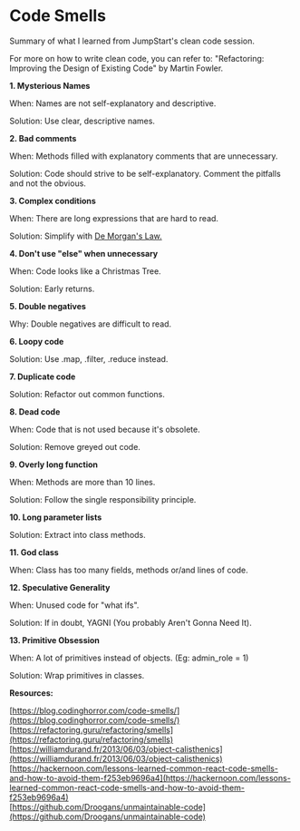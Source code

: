 # Code Smells

Summary of what I learned from JumpStart's clean code session.

For more on how to write clean code, you can refer to: "Refactoring: Improving the Design of Existing Code" by Martin Fowler.  
  
**1. Mysterious Names**

When: Names are not self-explanatory and descriptive.

Solution: Use clear, descriptive names.

**2. Bad comments**

When: Methods filled with explanatory comments that are unnecessary.

Solution: Code should strive to be self-explanatory. Comment the pitfalls and not the obvious.

**3. Complex conditions**

When: There are long expressions that are hard to read.

Solution: Simplify with [De Morgan's Law.](https://erikmhsiao.github.io/de-morgans-laws/)

**4. Don't use "else" when unnecessary**

When: Code looks like a Christmas Tree.

Solution: Early returns.

**5. Double negatives**

Why: Double negatives are difficult to read.

**6. Loopy code**

Solution: Use .map, .filter, .reduce instead.

**7. Duplicate code**

Solution: Refactor out common functions.

**8. Dead code**

When: Code that is not used because it's obsolete.

Solution: Remove greyed out code.

**9. Overly long function**

When: Methods are more than 10 lines.

Solution: Follow the single responsibility principle.

**10. Long parameter lists**

Solution: Extract into class methods.

**11. God class**

When: Class has too many fields, methods or/and lines of code.

**12. Speculative Generality**

When: Unused code for "what ifs".

Solution: If in doubt, YAGNI \(You probably Aren't Gonna Need It\).

**13. Primitive Obsession**

When: A lot of primitives instead of objects. \(Eg: admin\_role = 1\)

Solution: Wrap primitives in classes.

**Resources:**

[https://blog.codinghorror.com/code-smells/](https://blog.codinghorror.com/code-smells/)  
[https://refactoring.guru/refactoring/smells](https://refactoring.guru/refactoring/smells)  
[https://williamdurand.fr/2013/06/03/object-calisthenics](https://williamdurand.fr/2013/06/03/object-calisthenics)  
[https://hackernoon.com/lessons-learned-common-react-code-smells-and-how-to-avoid-them-f253eb9696a4](https://hackernoon.com/lessons-learned-common-react-code-smells-and-how-to-avoid-them-f253eb9696a4)  
[https://github.com/Droogans/unmaintainable-code](https://github.com/Droogans/unmaintainable-code)

